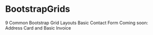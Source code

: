 # BootstrapGrids
9 Common Bootstrap Grid Layouts
Basic Contact Form
Coming soon: Address Card and Basic Invoice
